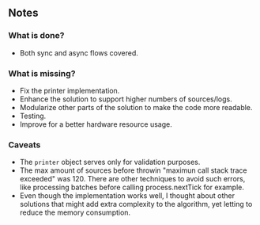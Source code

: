 ## Notes

### What is done?
- Both sync and async flows covered.

### What is missing?
- Fix the printer implementation.
- Enhance the solution to support higher numbers of sources/logs.
- Modularize other parts of the solution to make the code more readable.
- Testing.
- Improve for a better hardware resource usage.

### Caveats
- The `printer` object serves only for validation purposes.
- The max amount of sources before throwin "maximun call stack trace exceeded" was 120. There are other techniques to avoid such errors, like processing batches before calling process.nextTick for example.
- Even though the implementation works well, I thought about other solutions that might add extra complexity to the algorithm, yet letting to reduce the memory consumption.